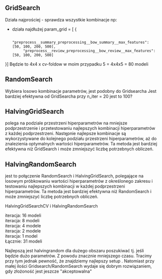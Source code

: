 

## GridSearch 
 Działa najprościej -  sprawdza wszystkie kombinacje np:
 - działa najdłużej
   param_grid = [
        {

            "preprocess__summary_preprocessing__bow_summary__max_features": [50, 100, 200, 500],
            "preprocess__review_preprocessing__bow_review__max_features": [50, 100, 200, 500]
 }]
 Będzie to 4x4 x cv-foldow w moim przypadku 5  = 4x4x5 = 80 modeli
## RandomSearch 
 Wybiera losowo kombinacje parametrów, jest podobny do Gridsearcha
 Jest bardziej efektywna od GridSearcha
przy n_iter = 20 jest to 100?

## HalvingGridSearch
polega na podziale przestrzeni hiperparametrów na mniejsze podprzestrzenie i 
przetestowaniu najlepszych kombinacji hiperparametrów z każdej podprzestrzeni. 
Następnie najlepsze kombinacje są wykorzystywane do kolejnego podziału przestrzeni hiperparametrów, 
aż do znalezienia optymalnych wartości hiperparametrów. Ta metoda jest bardziej efektywna niż GridSearch i 
może zmniejszyć liczbę potrzebnych obliczeń.


## HalvingRandomSearch
jest to połączenie RandomSearch i HalvingGridSearch, polegające na losowym próbkowaniu wartości hiperparametrów z 
określonego zakresu i testowaniu najlepszych kombinacji w każdej podprzestrzeni hiperparametrów. 
Ta metoda jest bardziej efektywna niż RandomSearch i może zmniejszyć liczbę potrzebnych obliczeń.

HalvingGridSearchCV i HalvingRandomSearch

iteracja: 16 modeli   \
iteracja: 8 modeli    \
iteracja: 4 modele  \
iteracja: 2 modele \
iteracja: 1 model \
Łącznie: 31 modeli           

Najlepszą jest halvingrandom dla dużego obszaru poszukiwać tj. jeśli będzie dużo parametrów. Z powodu znacznie mniejszego czasu.
Tracimy przy tym jednak pewność, że znajdziemy najlepszy setup
. Natomiast przy małej ilości
Gridsearch/RandomSearch wydaje się dobrym rozwiązaniem, gdy złożoność jest jeszcze "akceptowalna"